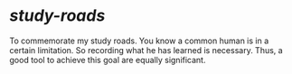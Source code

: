 # *study-roads*
To commemorate my study roads. You know a common human is in a certain limitation. So recording what he has learned is necessary. Thus, a good tool to achieve this goal are equally significant.
